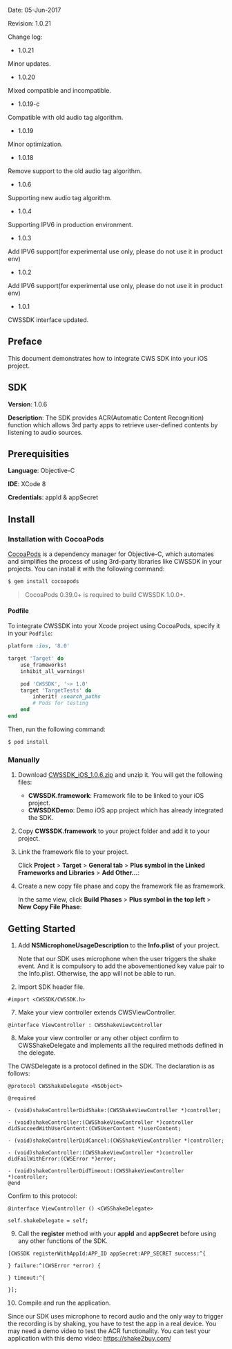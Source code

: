 Date: 05-Jun-2017

Revision: 1.0.21

Change log:

- 1.0.21

Minor updates.

- 1.0.20

Mixed compatible and incompatible.

- 1.0.19-c

Compatible with old audio tag algorithm.

- 1.0.19

Minor optimization.

- 1.0.18

Remove support to the old audio tag algorithm.

- 1.0.6

Supporting new audio tag algorithm.

- 1.0.4

Supporting IPV6 in production environment.

- 1.0.3

Add IPV6 support(for experimental use only, please do not use it in product env)

- 1.0.2

Add IPV6 support(for experimental use only, please do not use it in product env)

- 1.0.1

CWSSDK interface updated.

## Preface

This document demonstrates how to integrate CWS SDK into your iOS project.

## SDK

**Version**: 1.0.6

**Description**: The SDK provides ACR(Automatic Content Recognition) function which allows 3rd party apps to retrieve user-defined contents by listening to audio sources.

## Prerequisities

**Language**: Objective-C

**IDE**: XCode 8

**Credentials**: appId & appSecret

## Install

### Installation with CocoaPods

[CocoaPods](http://cocoapods.org) is a dependency manager for Objective-C, which automates and simplifies the process of using 3rd-party libraries like CWSSDK in your projects. You can install it with the following command:

```bash
$ gem install cocoapods
```

> CocoaPods 0.39.0+ is required to build CWSSDK 1.0.0+.

#### Podfile

To integrate CWSSDK into your Xcode project using CocoaPods, specify it in your `Podfile`:

```ruby
platform :ios, '8.0'

target 'Target' do
    use_frameworks!
    inhibit_all_warnings!

    pod 'CWSSDK', '~> 1.0'
    target 'TargetTests' do
        inherit! :search_paths
        # Pods for testing
    end
end
```

Then, run the following command:

```bash
$ pod install
```

### Manually

1. Download [CWSSDK_iOS_1.0.6.zip](https://cwspro.oss-ap-southeast-1.aliyuncs.com/SDK/iOS/CWSSDK_iOS_1.0.6.zip "CWSSDK_iOS_1.0.6.zip") and unzip it. You will get the following files:

	- **CWSSDK.framework**: Framework file to be linked to your iOS project.
	- **CWSSDKDemo**: Demo iOS app project which has already integrated the SDK.

2. Copy **CWSSDK.framework** to your project folder and add it to your project.

3. Link the framework file to your project.

	Click **Project** > **Target** > **General tab** > **Plus symbol in the Linked Frameworks and Libraries** > **Add Other...**:

4. Create a new copy file phase and copy the framework file as framework.

	In the same view, click **Build Phases** > **Plus symbol in the top left** > **New Copy File Phase**:

## Getting Started

1. Add **NSMicrophoneUsageDescription** to the **Info.plist** of your project.

	Note that our SDK uses microphone when the user triggers the shake event. And it is compulsory to add the abovementioned key value pair to the Info.plist. Otherwise, the app will not be able to run.

2. Import SDK header file.

```
#import <CWSSDK/CWSSDK.h>
```

7. Make your view controller extends CWSViewController.

```
@interface ViewController : CWSShakeViewController
```

8. Make your view controller or any other object confirm to CWSShakeDelegate and implements all the required methods defined in the delegate.

The CWSDelegate is a protocol defined in the SDK. The declaration is as follows:

```
@protocol CWSShakeDelegate <NSObject>

@required

- (void)shakeControllerDidShake:(CWSShakeViewController *)controller;

- (void)shakeController:(CWSShakeViewController *)controller didSucceedWithUserContent:(CWSUserContent *)userContent;

- (void)shakeControllerDidCancel:(CWSShakeViewController *)controller;

- (void)shakeController:(CWSShakeViewController *)controller didFailWithError:(CWSError *)error;

- (void)shakeControllerDidTimeout:(CWSShakeViewController *)controller;
@end
```

Confirm to this protocol:

```
@interface ViewController () <CWSShakeDelegate>

self.shakeDelegate = self;
```

9. Call the **register** method with your **appId** and **appSecret** before using any other functions of the SDK.

```
[CWSSDK registerWithAppId:APP_ID appSecret:APP_SECRET success:^{

} failure:^(CWSError *error) {

} timeout:^{

}];
```

10. Compile and run the application.

Since our SDK uses microphone to record audio and the only way to trigger the recording is by shaking, you have to test the app in a real device. You may need a demo video to test the ACR functionality. You can test your application with this demo video: https://shake2buy.com/
